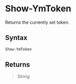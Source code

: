 ﻿# Show-YmToken

Returns the currently set token.

## Syntax

```PowerShell
Show-YmToken
```

## Returns
> String